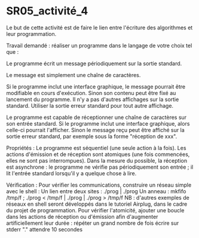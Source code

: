 # SR05_activité_4

Le but de cette activité est de faire le lien entre l'écriture des algorithmes et leur programmation.

Travail demandé : réaliser un programme dans le langage de votre choix tel que :

Le programme écrit un message périodiquement sur la sortie standard.

Le message est simplement une chaîne de caractères.

Si le programme inclut une interface graphique, le message pourrait être modifiable en cours d'exécution. Sinon son contenu peut être fixé au lancement du programme.
Il n'y a pas d'autres affichages sur la sortie standard. Utiliser la sortie erreur standard pour tout autre affichage.

Le programme est capable de réceptionner une chaîne de caractères sur son entrée standard.
Si le programme inclut une interface graphique, alors celle-ci pourrait l'afficher.
Sinon le message reçu peut être affiché sur la sortie erreur standard, par exemple sous la forme "réception de xxx".

Propriétés :
Le programme est séquentiel (une seule action à la fois).
Les actions d'émission et de réception sont atomiques (une fois commencées, elles ne sont pas interrompues).
Dans la mesure du possible, la réception est asynchrone : le programme ne vérifie pas périodiquement son entrée ; il lit l'entrée standard lorsqu'il y a quelque chose à lire.

Vérification :
Pour vérifier les communications, construire un réseau simple avec le shell :
Un lien entre deux sites : ./prog | ./prog
Un anneau : mkfifo /tmp/f ; ./prog < /tmp/f | ./prog | ./prog > /tmp/f
NB : d'autres exemples de réseaux en shell seront développés dans le tutoriel Airplug, dans le cadre du projet de programmation.
Pour vérifier l'atomicité, ajouter une boucle dans les actions de réception ou d'émission afin d'augmenter artificiellement leur durée :
répéter un grand nombre de fois
écrire sur stderr "."
attendre 10 secondes
